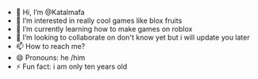 - 👋 Hi, I’m @Katalmafa
- 👀 I’m interested in really cool games like blox fruits
- 🌱 I’m currently learning how to make games on roblox
- 💞️ I’m looking to collaborate on don't know yet but i will update you later  
- 📫 How to reach me?
- 😄 Pronouns: he /him
- ⚡ Fun fact: i am only ten years old
  

<!---
Katalmafa/Katalmafa is a ✨ special ✨ repository because its `README.md` (this file) appears on your GitHub profile.
You can click the Preview link to take a look at your changes.
--->
